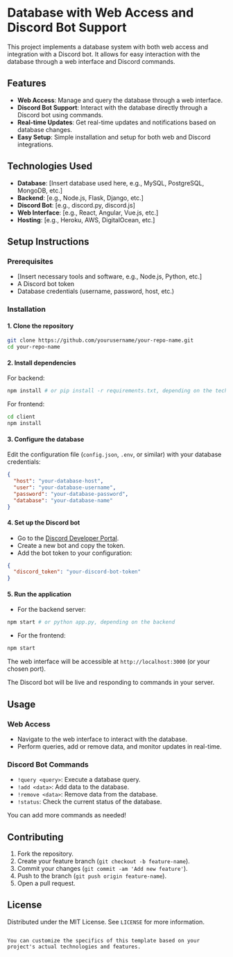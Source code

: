 # Database with Web Access and Discord Bot Support

This project implements a database system with both web access and integration with a Discord bot. It allows for easy interaction with the database through a web interface and Discord commands.

## Features
- **Web Access**: Manage and query the database through a web interface.
- **Discord Bot Support**: Interact with the database directly through a Discord bot using commands.
- **Real-time Updates**: Get real-time updates and notifications based on database changes.
- **Easy Setup**: Simple installation and setup for both web and Discord integrations.

## Technologies Used
- **Database**: [Insert database used here, e.g., MySQL, PostgreSQL, MongoDB, etc.]
- **Backend**: [e.g., Node.js, Flask, Django, etc.]
- **Discord Bot**: [e.g., discord.py, discord.js]
- **Web Interface**: [e.g., React, Angular, Vue.js, etc.]
- **Hosting**: [e.g., Heroku, AWS, DigitalOcean, etc.]

## Setup Instructions

### Prerequisites
- [Insert necessary tools and software, e.g., Node.js, Python, etc.]
- A Discord bot token
- Database credentials (username, password, host, etc.)

### Installation

#### 1. Clone the repository
```bash
git clone https://github.com/yourusername/your-repo-name.git
cd your-repo-name
```

#### 2. Install dependencies
For backend:
```bash
npm install # or pip install -r requirements.txt, depending on the tech stack
```

For frontend:
```bash
cd client
npm install
```

#### 3. Configure the database
Edit the configuration file (`config.json`, `.env`, or similar) with your database credentials:
```json
{
  "host": "your-database-host",
  "user": "your-database-username",
  "password": "your-database-password",
  "database": "your-database-name"
}
```

#### 4. Set up the Discord bot
- Go to the [Discord Developer Portal](https://discord.com/developers/applications).
- Create a new bot and copy the token.
- Add the bot token to your configuration:
```json
{
  "discord_token": "your-discord-bot-token"
}
```

#### 5. Run the application

- For the backend server:
```bash
npm start # or python app.py, depending on the backend
```

- For the frontend:
```bash
npm start
```

The web interface will be accessible at `http://localhost:3000` (or your chosen port).

The Discord bot will be live and responding to commands in your server.

## Usage

### Web Access
- Navigate to the web interface to interact with the database.
- Perform queries, add or remove data, and monitor updates in real-time.

### Discord Bot Commands
- `!query <query>`: Execute a database query.
- `!add <data>`: Add data to the database.
- `!remove <data>`: Remove data from the database.
- `!status`: Check the current status of the database.

You can add more commands as needed!

## Contributing
1. Fork the repository.
2. Create your feature branch (`git checkout -b feature-name`).
3. Commit your changes (`git commit -am 'Add new feature'`).
4. Push to the branch (`git push origin feature-name`).
5. Open a pull request.

## License
Distributed under the MIT License. See `LICENSE` for more information.
```

You can customize the specifics of this template based on your project's actual technologies and features.
